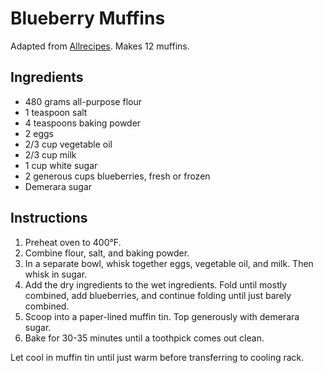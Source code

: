 # Blueberry Muffins

Adapted from [Allrecipes](http://allrecipes.com/recipe/to-die-for-blueberry-muffins/). Makes 12 muffins.

## Ingredients

- 480 grams all-purpose flour
- 1 teaspoon salt
- 4 teaspoons baking powder
- 2 eggs
- 2/3 cup vegetable oil
- 2/3 cup milk
- 1 cup white sugar
- 2 generous cups blueberries, fresh or frozen
- Demerara sugar

## Instructions

1. Preheat oven to 400&deg;F.
2. Combine flour, salt, and baking powder.
3. In a separate bowl, whisk together eggs, vegetable oil, and milk. Then whisk in sugar.
4. Add the dry ingredients to the wet ingredients. Fold until mostly combined, add blueberries, and continue folding until just barely combined.
5. Scoop into a paper-lined muffin tin. Top generously with demerara sugar.
7. Bake for 30-35 minutes until a toothpick comes out clean.

Let cool in muffin tin until just warm before transferring to cooling rack.
